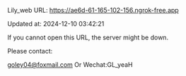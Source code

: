 Lily_web URL: https://ae6d-61-165-102-156.ngrok-free.app

Updated at: 2024-12-10 03:42:21

If you cannot open this URL, the server might be down.

Please contact: 

goley04@foxmail.com Or Wechat:GL_yeaH